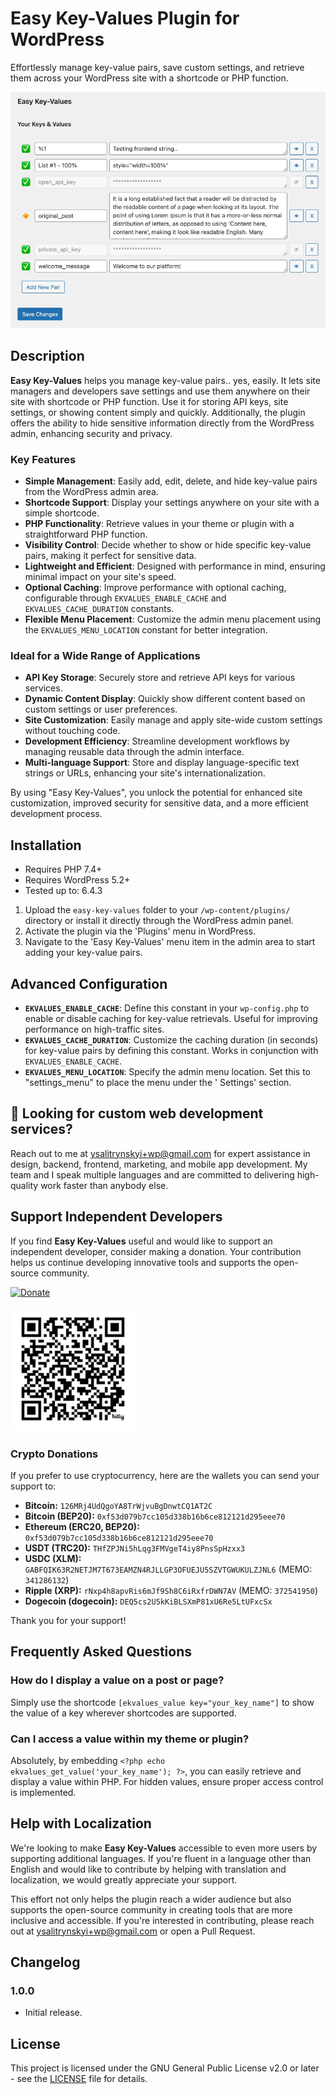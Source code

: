 # Easy Key-Values Plugin for WordPress

Effortlessly manage key-value pairs, save custom settings, and retrieve them across your WordPress site with a shortcode
or PHP function.

![Preview](images/preview.jpg)

## Description

**Easy Key-Values** helps you manage key-value pairs.. yes, easily. It lets site managers and developers save settings and use
them anywhere on their site with shortcode or PHP function. Use it for storing API keys, site settings, or showing
content simply and quickly. Additionally, the plugin offers the ability to hide sensitive information directly from the
WordPress admin, enhancing security and privacy.

### Key Features

- **Simple Management**: Easily add, edit, delete, and hide key-value pairs from the WordPress admin area.
- **Shortcode Support**: Display your settings anywhere on your site with a simple shortcode.
- **PHP Functionality**: Retrieve values in your theme or plugin with a straightforward PHP function.
- **Visibility Control**: Decide whether to show or hide specific key-value pairs, making it perfect for sensitive data.
- **Lightweight and Efficient**: Designed with performance in mind, ensuring minimal impact on your site's speed.
- **Optional Caching**: Improve performance with optional caching, configurable through `EKVALUES_ENABLE_CACHE`
  and `EKVALUES_CACHE_DURATION` constants.
- **Flexible Menu Placement**: Customize the admin menu placement using the `EKVALUES_MENU_LOCATION` constant for better
  integration.

### Ideal for a Wide Range of Applications

- **API Key Storage**: Securely store and retrieve API keys for various services.
- **Dynamic Content Display**: Quickly show different content based on custom settings or user preferences.
- **Site Customization**: Easily manage and apply site-wide custom settings without touching code.
- **Development Efficiency**: Streamline development workflows by managing reusable data through the admin interface.
- **Multi-language Support**: Store and display language-specific text strings or URLs, enhancing your site's
  internationalization.

By using "Easy Key-Values", you unlock the potential for enhanced site customization, improved security for sensitive
data, and a more efficient development process.

## Installation

- Requires PHP 7.4+
- Requires WordPress 5.2+
- Tested up to: 6.4.3

1. Upload the `easy-key-values` folder to your `/wp-content/plugins/` directory or install it directly through the
   WordPress admin panel.
2. Activate the plugin via the 'Plugins' menu in WordPress.
3. Navigate to the 'Easy Key-Values' menu item in the admin area to start adding your key-value pairs.

## Advanced Configuration

- **`EKVALUES_ENABLE_CACHE`**: Define this constant in your `wp-config.php` to enable or disable caching for key-value
  retrievals. Useful for improving performance on high-traffic sites.
- **`EKVALUES_CACHE_DURATION`**: Customize the caching duration (in seconds) for key-value pairs by defining this constant.
  Works in conjunction with `EKVALUES_ENABLE_CACHE`.
- **`EKVALUES_MENU_LOCATION`**: Specify the admin menu location. Set this to "settings_menu" to place the menu under the '
  Settings' section.

## 🚀 Looking for custom web development services?

Reach out to me at [ysalitrynskyi+wp@gmail.com](mailto:ysalitrynskyi+wp@gmail.com) for expert assistance in design,
backend, frontend, marketing, and mobile app development. My team and I speak multiple languages and are committed to
delivering high-quality work faster than anybody else.

## Support Independent Developers

If you find **Easy Key-Values** useful and would like to support an independent developer, consider making a donation.
Your contribution helps us continue developing innovative tools and supports the open-source community.

[![Donate](https://www.paypalobjects.com/en_US/i/btn/btn_donateCC_LG.gif)](http://bit.ly/EKVPaypalDonation)

[![Donate](images/EKVPaypalDonation.jpg)](http://bit.ly/EKVPaypalDonation)

### Crypto Donations

If you prefer to use cryptocurrency, here are the wallets you can send your support to:

- **Bitcoin:** `126MRj4UdQgoYA8TrWjvuBgDnwtCQ1AT2C`
- **Bitcoin (BEP20):** `0xf53d079b7cc105d338b16b6ce812121d295eee70`
- **Ethereum (ERC20, BEP20):** `0xf53d079b7cc105d338b16b6ce812121d295eee70`
- **USDT (TRC20):** `THfZPJNi5hLqg3FMVgeT4iy8PnsSpHzxx3`
- **USDC (XLM):** `GABFQIK63R2NETJM7T673EAMZN4RJLLGP3OFUEJU5SZVTGWUKULZJNL6` (MEMO: `341286132`)
- **Ripple (XRP):** `rNxp4h8apvRis6mJf9Sh8C6iRxfrDWN7AV` (MEMO: `372541950`)
- **Dogecoin (dogecoin):** `DEQ5cs2U5kKiBLSXmP81xU6Re5LtUFxcSx`

Thank you for your support!

## Frequently Asked Questions

### How do I display a value on a post or page?

Simply use the shortcode `[ekvalues_value key="your_key_name"]` to show the value of a key wherever shortcodes are supported.

### Can I access a value within my theme or plugin?

Absolutely, by embedding `<?php echo ekvalues_get_value('your_key_name'); ?>`, you can easily retrieve and display a value
within PHP. For hidden values, ensure proper access control is implemented.

## Help with Localization

We're looking to make **Easy Key-Values** accessible to even more users by supporting additional languages. If you're fluent in a language other than English and would like to contribute by helping with translation and localization, we would greatly appreciate your support.

This effort not only helps the plugin reach a wider audience but also supports the open-source community in creating tools that are more inclusive and accessible. If you're interested in contributing, please reach out at [ysalitrynskyi+wp@gmail.com](mailto:ysalitrynskyi+wp@gmail.com) or open a Pull Request.

## Changelog

### 1.0.0

- Initial release.

## License

This project is licensed under the GNU General Public License v2.0 or later - see
the [LICENSE](https://www.gnu.org/licenses/gpl-2.0.html) file for details.
